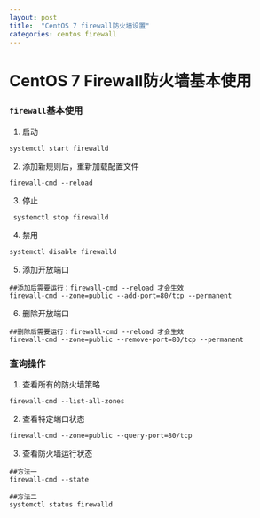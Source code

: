 ```yaml
---
layout: post
title:  "CentOS 7 firewall防火墙设置"
categories: centos firewall
---
```


CentOS 7 Firewall防火墙基本使用
====

### `firewall`基本使用
1. 启动

```shell
systemctl start firewalld
```

2. 添加新规则后，重新加载配置文件
 
```shell
firewall-cmd --reload
```

3. 停止

```shell
 systemctl stop firewalld
```

4. 禁用

```shell
systemctl disable firewalld
```

5. 添加开放端口

```shell
##添加后需要运行：firewall-cmd --reload 才会生效
firewall-cmd --zone=public --add-port=80/tcp --permanent
```

6. 删除开放端口

```shell
##删除后需要运行：firewall-cmd --reload 才会生效
firewall-cmd --zone=public --remove-port=80/tcp --permanent
```

### 查询操作

1. 查看所有的防火墙策略

```shell
firewall-cmd --list-all-zones
```

2. 查看特定端口状态

```shell
firewall-cmd --zone=public --query-port=80/tcp
```

3. 查看防火墙运行状态

```shell
##方法一
firewall-cmd --state

##方法二
systemctl status firewalld
```

